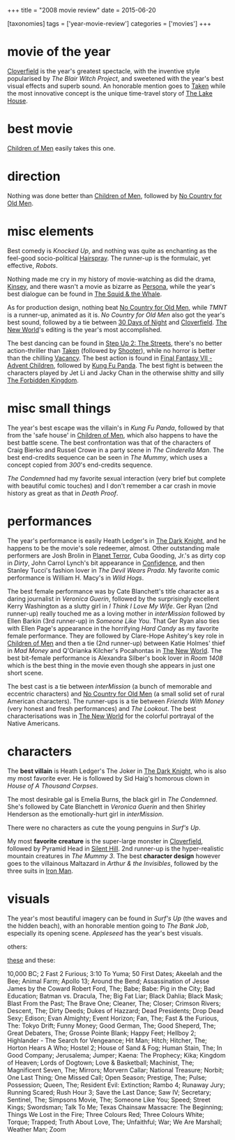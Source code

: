 +++
title = "2008 movie review"
date = 2015-06-20

[taxonomies]
tags = ['year-movie-review']
categories = ['movies']
+++

movie of the year
=================

[Cloverfield] is the year\'s greatest spectacle, with the inventive
style popularised by *The Blair Witch Project*, and sweetened with the
year\'s best visual effects and superb sound. An honorable mention goes
to [Taken] while the most innovative concept is the unique time-travel
story of [The Lake House].

best movie
==========

[Children of Men] easily takes this one.

direction
=========

Nothing was done better than [Children of Men], followed by [No Country
for Old Men].

misc elements
=============

Best comedy is *Knocked Up*, and nothing was quite as enchanting as the
feel-good socio-political [Hairspray]. The runner-up is the formulaic,
yet effective, *Robots*.

Nothing made me cry in my history of movie-watching as did the drama,
[Kinsey], and there wasn\'t a movie as bizarre as [Persona], while the
year\'s best dialogue can be found in [The Squid & the Whale].

As for production design, nothing beat [No Country for Old Men], while
*TMNT* is a runner-up, animated as it is. *No Country for Old Men* also
got the year\'s best sound, followed by a tie between [30 Days of Night]
and [Cloverfield]. [The New World]\'s editing is the year\'s most
accomplished.

The best dancing can be found in [Step Up 2: The Streets], there\'s no
better action-thriller than [Taken] (followed by [Shooter]), while no
horror is better than the chilling [Vacancy]. The best action is found
in [Final Fantasy VII - Advent Children], followed by [Kung Fu Panda].
The best fight is between the characters played by Jet Li and Jacky Chan
in the otherwise shitty and silly [The Forbidden Kingdom].

misc small things
=================

The year\'s best escape was the villain\'s in *Kung Fu Panda*, followed
by that from the \'safe house\' in [Children of Men], which also happens
to have the best battle scene. The best confrontation was that of the
characters of Craig Bierko and Russel Crowe in a party scene in *The
Cinderella Man*. The best end-credits sequence can be seen in *The
Mummy*, which uses a concept copied from *300*\'s end-credits sequence.

*The Condemned* had my favorite sexual interaction (very brief but
complete with beautiful comic touches) and I don\'t remember a car crash
in movie history as great as that in *Death Proof*.

performances
============

The year\'s performance is easily Heath Ledger\'s in [The Dark Knight],
and he happens to be the movie\'s sole redeemer, almost. Other
outstanding male performers are Josh Brolin in [Planet Terror], Cuba
Gooding, Jr.\'s as dirty cop in *Dirty*, John Carrol Lynch\'s bit
appearance in [Confidence], and then Stanley Tucci\'s fashion lover in
*The Devil Wears Prada*. My favorite comic performance is William H.
Macy\'s in *Wild Hogs*.

The best female performance was by Cate Blanchett\'s title character as
a daring journalist in *Veronica Guerin*, followed by the surprisingly
excellent Kerry Washington as a slutty girl in *I Think I Love My Wife*.
Ger Ryan (2nd runner-up) really touched me as a loving mother in
*interMission* followed by Ellen Barkin (3rd runner-up) in *Someone Like
You*. That Ger Ryan also ties with Ellen Page\'s appearance in the
horrifying *Hard Candy* as my favorite female performance. They are
followed by Clare-Hope Ashitey\'s key role in [Children of Men] and then
a tie (2nd runner-up) between Katie Holmes\' thief in *Mad Money* and
Q\'Orianka Kilcher\'s Pocahontas in [The New World]. The best bit-female
performance is Alexandra Silber\'s book lover in *Room 1408* which is
the best thing in the movie even though she appears in just one short
scene.

The best cast is a tie between *interMission* (a bunch of memorable and
eccentric characters) and [No Country for Old Men] (a small solid set of
rural American characters). The runner-ups is a tie between *Friends
With Money* (very honest and fresh performances) and *The Lookout*. The
best characterisations was in [The New World] for the colorful portrayal
of the Native Americans.

characters
==========

The **best villain** is Heath Ledger\'s The Joker in [The Dark Knight],
who is also my most favorite ever. He is followed by Sid Haig\'s
homorous clown in *House of A Thousand Corpses*.

The most desirable gal is Emelia Burns, the black girl in *The
Condemned*. She\'s followed by Cate Blanchett in *Veronica Guerin* and
then Shirley Henderson as the emotionally-hurt girl in *interMission*.

There were no characters as cute the young penguins in *Surf\'s Up*.

My most **favorite creature** is the super-large monster in
[Cloverfield], followed by Pyramid Head in [Silent Hill]. 2nd runner-up
is the hyper-realistic mountain creatures in *The Mummy 3*. The best
**character design** however goes to the villainous Maltazard in *Arthur
& the Invisibles*, followed by the three suits in [Iron Man].

visuals
=======

The year\'s most beautiful imagery can be found in *Surf\'s Up* (the
waves and the hidden beach), with an honorable mention going to *The
Bank Job*, especially its opening scene. *Appleseed* has the year\'s
best visuals.

others:

[these] and these:

10,000 BC; 2 Fast 2 Furious; 3:10 To Yuma; 50 First Dates; Akeelah and
the Bee; Animal Farm; Apollo 13; Around the Bend; Assassination of Jesse
James by the Coward Robert Ford, The; Babe; Babe: Pig in the City; Bad
Education; Batman vs. Dracula, The; Big Fat Liar; Black Dahlia; Black
Mask; Blast From the Past; The Brave One; Cleaner, The; Closer; Crimson
Rivers; Descent, The; Dirty Deeds; Dukes of Hazzard; Dead Presidents;
Drop Dead Sexy; Edison; Evan Almighty; Event Horizon; Fan, The; Fast &
the Furious, The: Tokyo Drift; Funny Money; Good German, The; Good
Sheperd, The; Great Debaters, The; Grosse Pointe Blank; Happy Feet;
Hellboy 2; Highlander - The Search for Vengeance; Hit Man; Hitch;
Hitcher, The; Horton Hears A Who; Hostel 2; House of Sand & Fog; Human
Stain, The; In Good Company; Jerusalema; Jumper; Kaena: The Prophecy;
Kika; Kingdom of Heaven; Lords of Dogtown; Love & Basketball; Machinist,
The; Magnificent Seven, The; Mirrors; Morvern Callar; National Treasure;
Norbit; One Last Thing; One Missed Call; Open Season; Prestige, The;
Pulse; Possession; Queen, The; Resident Evil: Extinction; Rambo 4;
Runaway Jury; Running Scared; Rush Hour 3; Save the Last Dance; Saw IV;
Secretary; Sentinel, The; Simpsons Movie, The; Someone Like You; Speed;
Street Kings; Swordsman; Talk To Me; Texas Chainsaw Massacre: The
Beginning; Things We Lost in the Fire; Three Colours Red; Three Colours
White; Torque; Trapped; Truth About Love, The; Unfaithful; War; We Are
Marshall; Weather Man; Zoom

  [Cloverfield]: http://tshepang.net/cloverfield-2008
  [Taken]: http://tshepang.net/taken-2008
  [The Lake House]: http://tshepang.net/recent-movies-2008-02-25
  [Children of Men]: http://tshepang.net/children-of-men-2006
  [No Country for Old Men]: http://tshepang.net/no-country-for-old-men-2007
  [Hairspray]: http://tshepang.net/recent-movies-2008-05-19
  [Kinsey]: http://tshepang.net/kinsey-2004
  [Persona]: http://tshepang.net/persona-1966
  [The Squid & the Whale]: http://tshepang.net/recent-movies-2008-11-06
  [30 Days of Night]: http://tshepang.net/recent-movies-2008-02-01
  [The New World]: http://tshepang.net/the-new-world-2005
  [Step Up 2: The Streets]: http://tshepang.net/recent-movies-2008-12-15
  [Shooter]: http://tshepang.net/shooter-2007
  [Vacancy]: http://tshepang.net/recent-movies-2008-06-26
  [Final Fantasy VII - Advent Children]: http://tshepang.net/final-fantasy-vii-advent-children-2005
  [Kung Fu Panda]: http://tshepang.net/kung-fu-panda-2008
  [The Forbidden Kingdom]: http://tshepang.net/recent-movies-2008-10-12
  [The Dark Knight]: http://tshepang.net/the-dark-knight-2008
  [Planet Terror]: http://tshepang.net/planet-terror-2007
  [Confidence]: http://tshepang.net/confidence-2002
  [Silent Hill]: http://tshepang.net/silent-hill-2006
  [Iron Man]: http://tshepang.net/iron-man
  [these]: http://tshepang.net/tags/2008-movie
